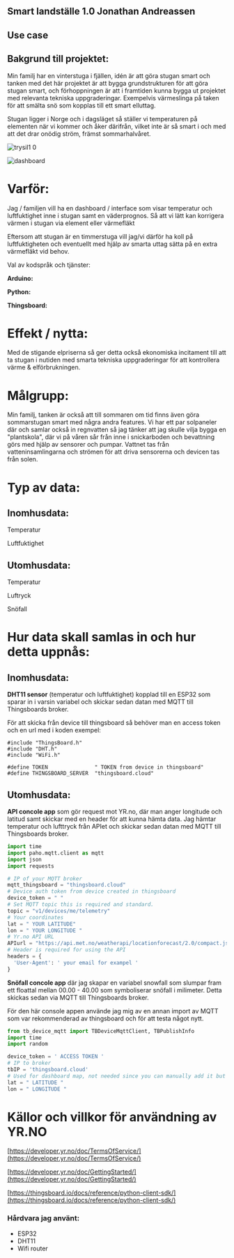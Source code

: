 ## Smart landställe 1.0 Jonathan Andreassen

## Use case

## Bakgrund till projektet:

Min familj har en vinterstuga i fjällen, idén är att göra stugan smart och tanken med det här projektet är att bygga grundstrukturen för att göra stugan smart, och förhoppningen är att i framtiden kunna bygga ut projektet med relevanta tekniska uppgraderingar. Exempelvis värmeslinga på taken för att smälta snö som kopplas till ett smart elluttag. 

Stugan ligger i Norge och i dagsläget så ställer vi temperaturen på elementen när vi kommer och åker därifrån, vilket inte är så smart i och med att det drar onödig ström, främst sommarhalvåret.

![trysil1 0](https://user-images.githubusercontent.com/71496860/146207242-04b3fa62-d80d-4e95-80a4-76cee50e18ce.jpg)

![dashboard](https://user-images.githubusercontent.com/71496860/146207331-8a24a6df-fafc-4143-9fc1-5b99bfd3689f.JPG)

# Varför:
Jag / familjen vill ha en dashboard / interface som visar temperatur och luftfuktighet inne i stugan samt en väderprognos. Så att vi lätt kan korrigera värmen i stugan via element eller värmefläkt 

Eftersom att stugan är en timmerstuga vill jag/vi därför ha koll på luftfuktigheten och eventuellt med hjälp av smarta uttag sätta på en extra värmefläkt vid behov.

Val av kodspråk och tjänster:

**Arduino:**

**Python:**

**Thingsboard:**

# Effekt / nytta:
  Med de stigande elpriserna så ger detta också ekonomiska incitament till att ta stugan i nutiden med smarta tekniska uppgraderingar för att kontrollera värme & elförbrukningen.

# Målgrupp:
  Min familj, tanken är också att till sommaren om tid finns  även göra sommarstugan smart med några andra features. Vi har ett par solpaneler där och samlar också in regnvatten så jag tänker att jag skulle vilja bygga en "plantskola", där vi på våren sår från inne i snickarboden och bevattning görs med hjälp av sensorer och pumpar. Vattnet tas från vatteninsamlingarna och strömen för att driva sensorerna och devicen tas från solen.

# Typ av data:

  ## Inomhusdata:

  Temperatur

  Luftfuktighet 

  ## Utomhusdata:

  Temperatur

  Luftryck 

  Snöfall

# Hur data skall samlas in och hur detta uppnås:

## Inomhusdata:

**DHT11 sensor** (temperatur och luftfuktighet) kopplad till en ESP32 som sparar in i varsin variabel och skickar sedan datan med MQTT till Thingsboards broker.

För att skicka från device till thingsboard så behöver man en access token och en url med i koden exempel:

```arduino
#include "ThingsBoard.h"
#include "DHT.h"
#include "WiFi.h"

#define TOKEN               " TOKEN from device in thingsboard"
#define THINGSBOARD_SERVER  "thingsboard.cloud"
```

## Utomhusdata:

**API concole app** som gör request mot YR.no, där man anger longitude och latitud samt skickar med en header för att kunna hämta data. Jag hämtar temperatur och lufttryck från APIet och skickar sedan datan med MQTT till Thingsboards broker.

```python
import time
import paho.mqtt.client as mqtt
import json
import requests

# IP of your MQTT broker
mqtt_thingsboard = "thingsboard.cloud"
# Device auth token from device created in thingsboard
device_token = " "
# Set MQTT topic this is required and standard.
topic = "v1/devices/me/telemetry"
# Your coordinates
lat = " YOUR LATITUDE"
lon = " YOUR LONGITUDE "
# Yr.no API URL
APIurl = "https://api.met.no/weatherapi/locationforecast/2.0/compact.json?lat={}&lon={}".format(lat, lon)
# Header is required for using the API
headers = {
  'User-Agent': ' your email for exampel '
}
```

**Snöfall concole app** där jag skapar en variabel snowfall som slumpar fram ett floattal mellan 00.00 - 40.00 som symboliserar snöfall i milimeter. Detta skickas sedan via MQTT till Thingsboards broker.

För den här console appen använde jag mig av en annan import av MQTT som var rekommenderad av thingsboard och för att testa något nytt.

```python
from tb_device_mqtt import TBDeviceMqttClient, TBPublishInfo
import time
import random

device_token = ' ACCESS TOKEN '
# IP to broker
tbIP = 'thingsboard.cloud'
# Used for dashboard map, not needed since you can manually add it but I wanted to send it just for practice reasons
lat = " LATITUDE "
lon = " LONGITUDE "
```

# Källor och villkor för användning av YR.NO

[https://developer.yr.no/doc/TermsOfService/](https://developer.yr.no/doc/TermsOfService/)

[https://developer.yr.no/doc/GettingStarted/](https://developer.yr.no/doc/GettingStarted/)

[https://thingsboard.io/docs/reference/python-client-sdk/](https://thingsboard.io/docs/reference/python-client-sdk/)

### Hårdvara jag använt:

- ESP32
- DHT11
- Wifi router
